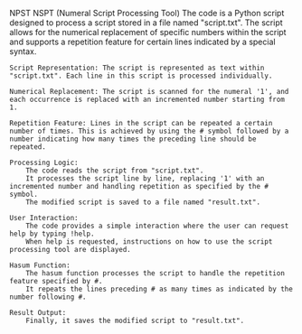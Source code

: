 NPST
NSPT (Numeral Script Processing Tool)
The code is a Python script designed to process a script stored in a file named "script.txt". The script allows for the numerical replacement of specific numbers within the script and supports a repetition feature for certain lines indicated by a special syntax.

    Script Representation: The script is represented as text within "script.txt". Each line in this script is processed individually.

    Numerical Replacement: The script is scanned for the numeral '1', and each occurrence is replaced with an incremented number starting from 1.

    Repetition Feature: Lines in the script can be repeated a certain number of times. This is achieved by using the # symbol followed by a number indicating how many times the preceding line should be repeated.

    Processing Logic:
        The code reads the script from "script.txt".
        It processes the script line by line, replacing '1' with an incremented number and handling repetition as specified by the # symbol.
        The modified script is saved to a file named "result.txt".

    User Interaction:
        The code provides a simple interaction where the user can request help by typing !help.
        When help is requested, instructions on how to use the script processing tool are displayed.

    Hasum Function:
        The hasum function processes the script to handle the repetition feature specified by #.
        It repeats the lines preceding # as many times as indicated by the number following #.

    Result Output:
        Finally, it saves the modified script to "result.txt".
